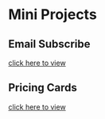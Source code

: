 # Mini Projects

## Email Subscribe

[click here to view](./Email%20Subscribe/images/Output.png)

## Pricing Cards

[click here to view](./Pricing%20cards/images/output.png)